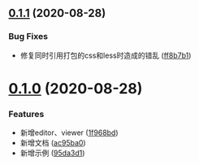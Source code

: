 ## [0.1.1](https://github.com/morelearn1990/vue-dove/compare/v0.1.0...v0.1.1) (2020-08-28)


### Bug Fixes

* 修复同时引用打包的css和less时造成的错乱 ([ff8b7b1](https://github.com/morelearn1990/vue-dove/commit/ff8b7b1a05876df719fc5707ddfe66f5b7d3d0a5))



# [0.1.0](https://github.com/morelearn1990/vue-dove/compare/1f968bd594436735ac3e0ceed0175f7639491396...v0.1.0) (2020-08-28)


### Features

* 新增editor、viewer ([1f968bd](https://github.com/morelearn1990/vue-dove/commit/1f968bd594436735ac3e0ceed0175f7639491396))
* 新增文档 ([ac95ba0](https://github.com/morelearn1990/vue-dove/commit/ac95ba022ac9000f477817152622130f690f24be))
* 新增示例 ([95da3d1](https://github.com/morelearn1990/vue-dove/commit/95da3d17d845ec86ef9cffd167264948f1ae5731))



